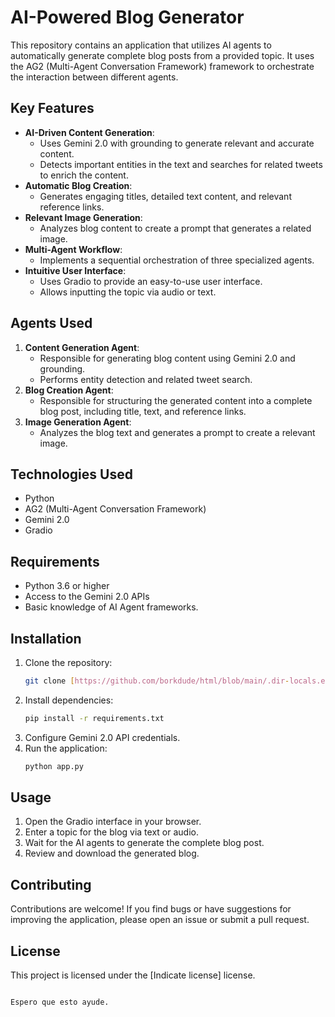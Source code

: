 # AI-Powered Blog Generator

This repository contains an application that utilizes AI agents to automatically generate complete blog posts from a provided topic. It uses the AG2 (Multi-Agent Conversation Framework) framework to orchestrate the interaction between different agents.

## Key Features

* **AI-Driven Content Generation**:
    * Uses Gemini 2.0 with grounding to generate relevant and accurate content.
    * Detects important entities in the text and searches for related tweets to enrich the content.
* **Automatic Blog Creation**:
    * Generates engaging titles, detailed text content, and relevant reference links.
* **Relevant Image Generation**:
    * Analyzes blog content to create a prompt that generates a related image.
* **Multi-Agent Workflow**:
    * Implements a sequential orchestration of three specialized agents.
* **Intuitive User Interface**:
    * Uses Gradio to provide an easy-to-use user interface.
    * Allows inputting the topic via audio or text.

## Agents Used

1.  **Content Generation Agent**:
    * Responsible for generating blog content using Gemini 2.0 and grounding.
    * Performs entity detection and related tweet search.
2.  **Blog Creation Agent**:
    * Responsible for structuring the generated content into a complete blog post, including title, text, and reference links.
3.  **Image Generation Agent**:
    * Analyzes the blog text and generates a prompt to create a relevant image.

## Technologies Used

* Python
* AG2 (Multi-Agent Conversation Framework)
* Gemini 2.0
* Gradio

## Requirements

* Python 3.6 or higher
* Access to the Gemini 2.0 APIs
* Basic knowledge of AI Agent frameworks.

## Installation

1.  Clone the repository:
    ```bash
    git clone [https://github.com/borkdude/html/blob/main/.dir-locals.el](https://github.com/borkdude/html/blob/main/.dir-locals.el)
    ```
2.  Install dependencies:
    ```bash
    pip install -r requirements.txt
    ```
3.  Configure Gemini 2.0 API credentials.
4.  Run the application:
    ```bash
    python app.py
    ```

## Usage

1.  Open the Gradio interface in your browser.
2.  Enter a topic for the blog via text or audio.
3.  Wait for the AI agents to generate the complete blog post.
4.  Review and download the generated blog.

## Contributing

Contributions are welcome! If you find bugs or have suggestions for improving the application, please open an issue or submit a pull request.

## License

This project is licensed under the [Indicate license] license.
```

Espero que esto ayude.
